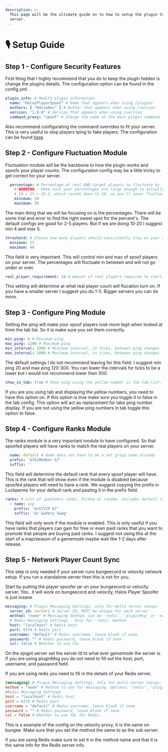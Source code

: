 ```yaml
---
description: >-
  This page will be the ultimate guide on to how to setup the plugin to fit your
  server.
---
```


# 🎙 Setup Guide

## Step 1 - Configure Security Features

First thing that I highly recommend that you do to keep the plugin hidden is change the plugins details. The configuration option can be found in the config.yml .&#x20;

```yaml
plugin_info: # Modify plugin information
  name: "HalosPlayerSpoof" # Name that appears when using /plugins
  authors: [ "HalosDev" ] # Author that appears when using /version
  version: "1.0.0" # Version that appears when using /version
  command_proxy: "spoof" # Change the name of the main plugin command
```

Also recommend configurating the command overrides to fit your server. This is very useful to stop players tping to fake players. The configuration can be found [here](files/command\_overrides.yml.md). &#x20;

## Step 2 - Configure Fluctuation Module

Fluctuation module will be the backbone to how the plugin works and spoofs your player counts. The configuration config may be a little tricky to get correct for your server.&#x20;

```yaml
  percentage: # Percentage of real AND target players to fluctuate by
    # WARNING - Make sure your percentages are large enough to actually fluctuate your player count
    # 10 + 2% = 10.2, which rounds down to 10, so you'll never fluctuate
    minimum: 10
    maximum: 20
```

The main thing that we will be focusing on is the percentages. There will be some trial and error to find the right sweet spot for the percent's. The default configs are good for 2-5 players. But if we are doing 10-20 I suggest min 4 and max 5.&#x20;

```yaml
threshold: # Choose how many players should consistently stay on your server
  minimum: 15
  maximum: 40
```

This field is very important. This will control min and max of spoof players on your server. The percentages will fluctuate in between and will not go under or over.

```yaml
real_player_requirement: 20 # Amount of real players required to start fluctuating
```

This setting will determine at what real player count will flucation turn on. If you have a smaller server I suggest you do 1-5. Bigger servers you can do more.&#x20;

## Step 3 - Configure Ping Module

Setting the ping will make your spoof players look more legit when looked at from the tab list. So it is make sure you set them correctly.&#x20;

```yaml
min_ping: 0 # Minimum ping
max_ping: 1200 # Maximum ping
min_interval: 1000 # Minimum interval, in ticks, between ping changes
max_interval: 2000 # Maximum interval, in ticks, between ping changes
```

The default settings I do not recommend leaving for this field. I suggest min ping 20 and max ping 120-300. You can lower the intervals for ticks to be a lower but I would not recommend lower then 500.

```yaml
show_in_tab: true # Show ping using the yellow number in the tab-list, make sure to disable TAB when using this
```

If you are you using tab and displaying the yellow numbers, you need to have this option on. If this option is true make sure you toggle it to false in the tab config. This option will act as replacement for tabs ping number display. If you are not using the yellow ping numbers in tab toggle this option to false.

## Step 4 - Configure Ranks Module

The ranks module is a very important module to have configured. So that spoofed players will have ranks to match the real players on your server.



```yaml
  name: default # Name does not have to be a set group name already
  prefix: '&7&lMember &7'
  suffix: ''
```

This field will determine the default rank that every spoof player will have. This is the rank that will show even if the module is disabled because spoofed players will need to have a rank. We suggest copying the prefix in Luckperms for your default rank and pasting it in the prefix field.

```yaml
ranks: # List of spoofable ranks. Picked at random. Includes default rank. Ordered by priority.
  - name: vip
    prefix: '&c&lVIP &7'
    suffix: '&r &aVery Swag'
```

This field will only work if the module is enabled. This is only useful if you have ranks that players can gain for free or even paid ranks that you want to promote that people are buying paid ranks. I suggest not using this at the start of a map/season of a gamemode maybe wait like 1-2 days after release.

## Step 5 - Network Player Count Sync

This step is only needed if your server runs bungeecord or velocity network setup. If you run a standalone server then this is not for you.

Start by putting the player spoofer jar on your bungeecord or velocity server. Yes.. it will work on bungeecord and velocity, Halos Player Spoofer is just insane.&#x20;

```yaml
messaging: # Plugin Messaging Settings, only for multi-server setups
  server_id: server1 # Server ID, MUST be unique for each server
  method: "none" # Messaging method, can be 'redis', 'pluginMsg' or 'none'
  # Redis Messaging Settings - Only for 'redis' method
  host: "localhost" # Redis host
  port: 6379 # Redis port
  username: "default" # Redis username, leave blank if none
  password: "" # Redis password, leave blank if none
  ssl: false # Whether to use SSL
```

On the spigot server set the server Id to what ever gamemode the server is. If you are using pluginMsg you do not need to fill out the host, port, username, and password field.&#x20;

If you are using redis you need to fill in the details of your Redis server.

```toml
[messaging] # Plugin Messaging Settings, only for multi-server setups.
method = "none" # Method to use for messaging. Options: "redis", "pluginMsg" or "none"
#Redis Messaging Settings
host = "localhost" # Redis host
port = 6379 # Redis port
username = "default" # Redis username, leave blank if none
password = "" # Redis password, leave blank if none
ssl = false # Whether to use SSL for Redis
```

This is a example of the config on the velocity proxy, It is the same on bungee.  Make sure that you set the method the same to as the sub server.&#x20;

If you are using Redis make sure to set it in the method name and that it is the same info for the Redis server info.

